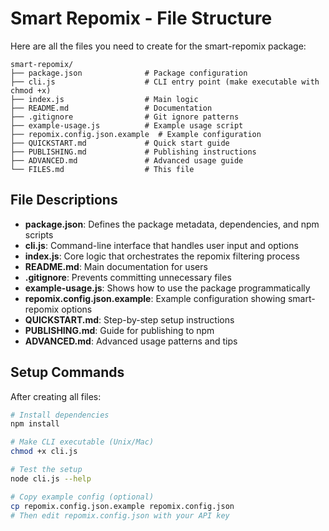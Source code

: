  # Smart Repomix - File Structure

Here are all the files you need to create for the smart-repomix package:

```
smart-repomix/
├── package.json              # Package configuration
├── cli.js                    # CLI entry point (make executable with chmod +x)
├── index.js                  # Main logic
├── README.md                 # Documentation
├── .gitignore                # Git ignore patterns
├── example-usage.js          # Example usage script
├── repomix.config.json.example  # Example configuration
├── QUICKSTART.md             # Quick start guide
├── PUBLISHING.md             # Publishing instructions
├── ADVANCED.md               # Advanced usage guide
└── FILES.md                  # This file
```

## File Descriptions

- **package.json**: Defines the package metadata, dependencies, and npm scripts
- **cli.js**: Command-line interface that handles user input and options
- **index.js**: Core logic that orchestrates the repomix filtering process
- **README.md**: Main documentation for users
- **.gitignore**: Prevents committing unnecessary files
- **example-usage.js**: Shows how to use the package programmatically
- **repomix.config.json.example**: Example configuration showing smart-repomix options
- **QUICKSTART.md**: Step-by-step setup instructions
- **PUBLISHING.md**: Guide for publishing to npm
- **ADVANCED.md**: Advanced usage patterns and tips

## Setup Commands

After creating all files:

```bash
# Install dependencies
npm install

# Make CLI executable (Unix/Mac)
chmod +x cli.js

# Test the setup
node cli.js --help

# Copy example config (optional)
cp repomix.config.json.example repomix.config.json
# Then edit repomix.config.json with your API key
```